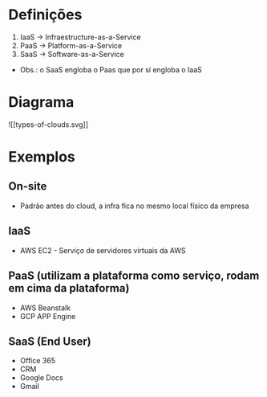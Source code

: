 # Definições

1. IaaS -> Infraestructure-as-a-Service
2. PaaS -> Platform-as-a-Service
3. SaaS -> Software-as-a-Service

- Obs.: o SaaS engloba o Paas que por sí engloba o IaaS

# Diagrama

![[types-of-clouds.svg]]

# Exemplos

## On-site

- Padrão antes do cloud, a infra fica no mesmo local físico da empresa

## IaaS

- AWS EC2 - Serviço de servidores virtuais da AWS

## PaaS (utilizam a plataforma como serviço, rodam em cima da plataforma)

- AWS Beanstalk
- GCP APP Engine

## SaaS (End User)

- Office 365
- CRM
- Google Docs
- Gmail

